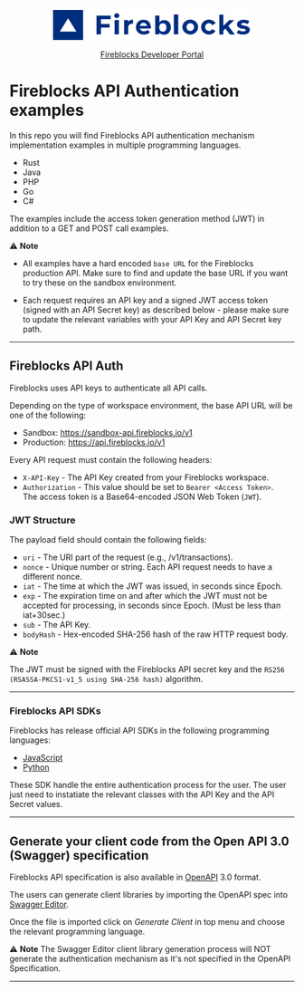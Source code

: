 <p align="center">
  <img src="../logo.svg" width="350" alt="accessibility text">
</p>
<div align="center">

  [Fireblocks Developer Portal](https://developers.fireblocks.com) </br>
</div>


# Fireblocks API Authentication examples
In this repo you will find Fireblocks API authentication mechanism implementation examples in multiple programming languages.

- Rust
- Java
- PHP
- Go
- C#

The examples include the access token generation method (JWT) in addition to a GET and POST call examples.

⚠️ **Note**

- All examples have a hard encoded `base URL` for the Fireblocks production API. Make sure to find and update the base URL if you want to try these on the sandbox environment.

- Each request requires an API key and a signed JWT access token (signed with an API Secret key) as described below - please make sure to update the relevant variables with your API Key and API Secret key path.

---

## Fireblocks API Auth 
Fireblocks uses API keys to authenticate all API calls. 

Depending on the type of workspace environment, the base API URL will be one of the following:

- Sandbox: https://sandbox-api.fireblocks.io/v1
- Production: https://api.fireblocks.io/v1

Every API request must contain the following headers:

- `X-API-Key` - The API Key created from your Fireblocks workspace.
- `Authorization` - This value should be set to `Bearer <Access Token>`. \
  The access token is a Base64-encoded JSON Web Token (`JWT`).

### JWT Structure
The payload field should contain the following fields:

- `uri` - The URI part of the request (e.g., /v1/transactions).
- `nonce` - Unique number or string. Each API request needs to have a different nonce.
- `iat` - The time at which the JWT was issued, in seconds since Epoch.
- `exp` - The expiration time on and after which the JWT must not be accepted for processing, in seconds since Epoch. (Must be less than iat+30sec.)
- `sub` - The API Key.
- `bodyHash` - Hex-encoded SHA-256 hash of the raw HTTP request body.

⚠️ **Note**

The JWT must be signed with the Fireblocks API secret key and the `RS256 (RSASSA-PKCS1-v1_5 using SHA-256 hash)` algorithm.

---


### Fireblocks API SDKs
Fireblocks has release official API SDKs in the following programming languages:
- [JavaScript](https://github.com/fireblocks/fireblocks-sdk-js)
- [Python](https://github.com/fireblocks/fireblocks-sdk-py)

These SDK handle the entire authentication process for the user. The user just need to instatiate the relevant classes with the API Key and the API Secret values.

---

## Generate your client code from the Open API 3.0 (Swagger) specification
Fireblocks API specification is also available in [OpenAPI](https://github.com/fireblocks/fireblocks-openapi-spec) 3.0 format.

The users can generate client libraries by importing the OpenAPI spec into [Swagger Editor](https://editor.swagger.io/).

Once the file is imported click on *Generate Client* in top menu and choose the relevant programming language.

⚠️ **Note**
The Swagger Editor client library generation process will NOT generate the authentication mechanism as it's not specified in the OpenAPI Specification.

---

